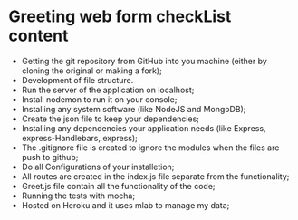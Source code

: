 # Greeting web form checkList content

- Getting the git repository from GitHub into you machine (either by cloning the original or making a fork);
- Development of file structure.
- Run the server of the application on localhost;
- Install nodemon to run it on your console;  
- Installing any system software  (like NodeJS and MongoDB);
- Create the json file to keep your dependencies;
- Installing any dependencies your application needs (like Express, express-Handlebars, express);
- The .gitignore file is created to ignore the modules when the files are push to github;
- Do all Configurations of your installetion;
- All routes are created in the index.js file separate from the functionality;
- Greet.js file contain all the functionality of the code; 
- Running the tests with mocha;
- Hosted on Heroku and it uses mlab to manage my data;
